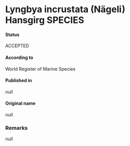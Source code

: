 Lyngbya incrustata (Nägeli) Hansgirg SPECIES
=======

#### Status
ACCEPTED

#### According to
World Register of Marine Species

#### Published in
null

#### Original name
null

### Remarks
null